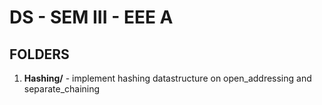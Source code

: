 # DS - SEM III - EEE A

## FOLDERS

1. **Hashing/** - implement hashing datastructure on open_addressing and separate_chaining
